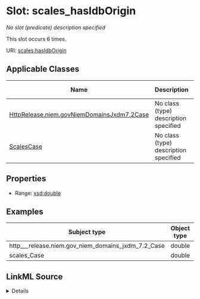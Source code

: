 

# Slot: scales_hasIdbOrigin


_No slot (predicate) description specified_






This slot occurs 6 times.


URI: [scales:hasIdbOrigin](http://schemas.scales-okn.org/rdf/scales#hasIdbOrigin)



<!-- no inheritance hierarchy -->





## Applicable Classes

| Name | Description | Modifies Slot |
| --- | --- | --- |
| [HttpRelease.niem.govNiemDomainsJxdm7.2Case](../classes/HttpRelease.niem.govNiemDomainsJxdm7.2Case.md) | No class (type) description specified |  yes  |
| [ScalesCase](../classes/ScalesCase.md) | No class (type) description specified |  yes  |







## Properties

* Range: [xsd:double](http://www.w3.org/2001/XMLSchema#double)






## Examples

| Subject type | Object type | Example subject | Example object | Occurrences |
| --- | --- | --- | --- | --- |
| http___release.niem.gov_niem_domains_jxdm_7.2_Case | double | scales:/CaseCivil | 13.0 | 6 |
| scales_Case | double | scales:/CaseCivil | 13.0 | 6 |




## LinkML Source

<details>

```yaml
name: scales_hasIdbOrigin
annotations:
  count:
    tag: count
    value: 6
description: No slot (predicate) description specified
examples:
- object:
    example_object: '13.0'
    example_object_type: double
    example_predicate: scales:hasIdbOrigin
    example_subject: scales:/CaseCivil
    example_subject_type: http___release.niem.gov_niem_domains_jxdm_7.2_Case
- object:
    example_object: '13.0'
    example_object_type: double
    example_predicate: scales:hasIdbOrigin
    example_subject: scales:/CaseCivil
    example_subject_type: scales_Case
from_schema: scales-kg
rank: 1000
slot_uri: scales:hasIdbOrigin
alias: scales_hasIdbOrigin
domain_of:
- http___release.niem.gov_niem_domains_jxdm_7.2_Case
- scales_Case
range: double

```
</details>
